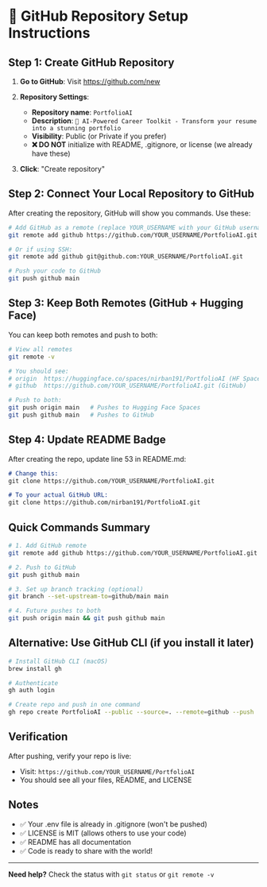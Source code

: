 # 🚀 GitHub Repository Setup Instructions

## Step 1: Create GitHub Repository

1. **Go to GitHub**: Visit https://github.com/new

2. **Repository Settings**:
   - **Repository name**: `PortfolioAI`
   - **Description**: `🎨 AI-Powered Career Toolkit - Transform your resume into a stunning portfolio`
   - **Visibility**: Public (or Private if you prefer)
   - **❌ DO NOT** initialize with README, .gitignore, or license (we already have these)

3. **Click**: "Create repository"

## Step 2: Connect Your Local Repository to GitHub

After creating the repository, GitHub will show you commands. Use these:

```bash
# Add GitHub as a remote (replace YOUR_USERNAME with your GitHub username)
git remote add github https://github.com/YOUR_USERNAME/PortfolioAI.git

# Or if using SSH:
git remote add github git@github.com:YOUR_USERNAME/PortfolioAI.git

# Push your code to GitHub
git push github main
```

## Step 3: Keep Both Remotes (GitHub + Hugging Face)

You can keep both remotes and push to both:

```bash
# View all remotes
git remote -v

# You should see:
# origin  https://huggingface.co/spaces/nirban191/PortfolioAI (HF Spaces)
# github  https://github.com/YOUR_USERNAME/PortfolioAI.git (GitHub)

# Push to both:
git push origin main   # Pushes to Hugging Face Spaces
git push github main   # Pushes to GitHub
```

## Step 4: Update README Badge

After creating the repo, update line 53 in README.md:

```markdown
# Change this:
git clone https://github.com/YOUR_USERNAME/PortfolioAI.git

# To your actual GitHub URL:
git clone https://github.com/nirban191/PortfolioAI.git
```

## Quick Commands Summary

```bash
# 1. Add GitHub remote
git remote add github https://github.com/YOUR_USERNAME/PortfolioAI.git

# 2. Push to GitHub
git push github main

# 3. Set up branch tracking (optional)
git branch --set-upstream-to=github/main main

# 4. Future pushes to both
git push origin main && git push github main
```

## Alternative: Use GitHub CLI (if you install it later)

```bash
# Install GitHub CLI (macOS)
brew install gh

# Authenticate
gh auth login

# Create repo and push in one command
gh repo create PortfolioAI --public --source=. --remote=github --push
```

## Verification

After pushing, verify your repo is live:
- Visit: `https://github.com/YOUR_USERNAME/PortfolioAI`
- You should see all your files, README, and LICENSE

## Notes

- ✅ Your .env file is already in .gitignore (won't be pushed)
- ✅ LICENSE is MIT (allows others to use your code)
- ✅ README has all documentation
- ✅ Code is ready to share with the world!

---

**Need help?** Check the status with `git status` or `git remote -v`
